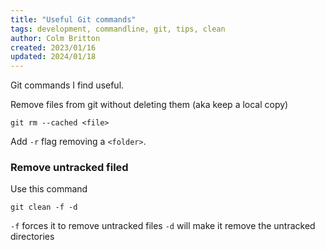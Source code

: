 ```yaml
---
title: "Useful Git commands"
tags: development, commandline, git, tips, clean
author: Colm Britton
created: 2023/01/16
updated: 2024/01/18
---
```


Git commands I find useful.

Remove files from git without deleting them (aka keep a local copy)

```
git rm --cached <file>
```

Add `-r` flag removing a `<folder>`.

### Remove untracked filed

Use this command

```
git clean -f -d
```
`-f` forces it to remove untracked files
`-d` will make it remove the untracked directories
